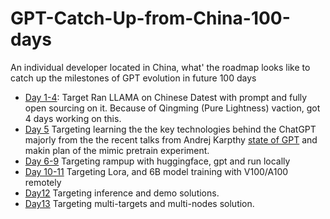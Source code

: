 # GPT-Catch-Up-from-China-100-days
An individual developer located in China, what' the roadmap looks like to catch up the milestones of GPT evolution in future 100 days
  - [Day 1-4](./Day1-4.md): Target Ran LLAMA on Chinese Datest with prompt and fully open sourcing on it.   Because of Qingming (Pure Lightness) vaction, got 4 days working on this. 
  - [Day 5](./Day5.md) Targeting learning the the key technologies behind the ChatGPT majorly from the the recent talks from Andrej Karpthy [state of GPT](https://mp.weixin.qq.com/s/zmEGzm1cdXupNoqZ65h7yg) and makin plan of the mimic pretrain experiment.
  - [Day 6-9](./Day6-9.md) Targeting rampup with huggingface, gpt and run locally 
  - [Day 10-11](./Day10-11.md) Targeting Lora, and 6B model training with V100/A100 remotely
  - [Day12](./Day12.md) Targeting inference and demo solutions.
  - [Day13](./Day13.md) Targeting multi-targets and multi-nodes solution.
